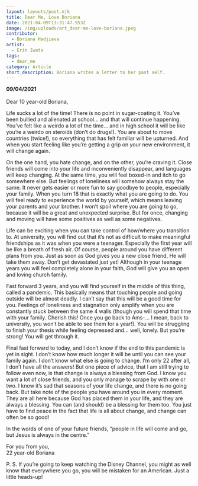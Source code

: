 ```yaml
---
layout: layouts/post.njk
title: Dear Me, Love Boriana
date: 2021-04-09T13:31:47.953Z
image: /img/uploads/art_dear-me-love-boriana.jpeg
contributor:
  - Boriana Hadjieva
artist:
  - Erin Iwata
tags:
  - dear_me
category: Article
short_description: Boriana writes a letter to her past self.
---
```

**09/04/2021**\
\
Dear 10 year-old Boriana,

Life sucks a lot of the time! There is no point in sugar-coating it. You’ve been bullied and alienated at school... and that will continue happening. You’ve felt like a weirdo a lot of the time... and in high school it will be like you’re a weirdo on steroids (don’t do drugs!). You are about to move countries (twice!), so everything that has felt familiar will be upturned. And when you start feeling like you’re getting a grip on your new environment, it will change again. 

On the one hand, you hate change, and on the other, you’re craving it. Close friends will come into your life and inconveniently disappear, and languages will keep changing. At the same time, you will feel boxed-in and itch to go somewhere else. But feelings of loneliness will somehow always stay the same. It never gets easier or more fun to say goodbye to people, especially your family. When you turn 18 that is exactly what you are going to do. You will feel ready to experience the world by yourself, which means leaving your parents and your brother. I won’t spoil where you are going to go, because it will be a great and unexpected surprise. But for once, changing and moving will have some positives as well as some negatives. 

Life can be exciting when you can take control of how/where you transition to. At university, you will find out that it’s not as difficult to make meaningful friendships as it was when you were a teenager. Especially the first year will be like a breath of fresh air. Of course, people around you have different plans from you. Just as soon as God gives you a new close friend, He will take them away. Don’t get devastated just yet! Although in your teenage years you will feel completely alone in your faith, God will give you an open and loving church family.

Fast forward 3 years, and you will find yourself in the middle of this thing, called a pandemic. This basically means that touching people and going outside will be almost deadly. I can’t say that this will be a good time for you. Feelings of loneliness and stagnation only amplify when you are constantly stuck between the same 4 walls (though you will spend that time with your family. Cherish this! Once you go back to Ams-... I mean, back to university, you won’t be able to see them for a year!). You will be struggling to finish your thesis while feeling depressed and... well, lonely. But you’re strong! You will get through it. 

Final fast forward to today, and I don’t know if the end to this pandemic is yet in sight. I don’t know how much longer it will be until you can see your family again. I don’t know what else is going to change. I’m only 22 after all, I don’t have all the answers! But one piece of advice, that I am still trying to follow even now, is that change is always a blessing from God. I know you want a lot of close friends, and you only manage to scrape by with one or two. I know it’s sad that seasons of your life change, and there is no going back. But take note of the people you have around you in every moment. They are all here because God has placed them in your life, and they are always a blessing. You can (and should) be a blessing for them too. You just have to find peace in the fact that life is all about change, and change can often be so good! 

In the words of one of your future friends, “people in life will come and go, but Jesus is always in the centre.” 

For you from you,\
22 year-old Boriana 

P. S. If you’re going to keep watching the Disney Channel, you might as well know that everywhere you go, you will be mistaken for an American. Just a little heads-up!